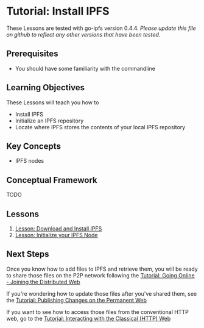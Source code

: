 # Tutorial: Install IPFS
These Lessons are tested with go-ipfs version 0.4.4. _Please update this file on github to reflect any other versions that have been tested._

## Prerequisites

- You should have some familiarity with the commandline

## Learning Objectives
These Lessons will teach you how to
* Install IPFS
* Initialize an IPFS repository
* Locate where IPFS stores the contents of your local IPFS repository

## Key Concepts
* IPFS nodes

## Conceptual Framework
TODO

## Lessons

1. [Lesson: Download and Install IPFS](/install-ipfs/lessons/download-and-install.md)
2. [Lesson: Initialize your IPFS Node](/install-ipfs/lessons/initialize-repository.md)

## Next Steps

Once you know how to add files to IPFS and retrieve them, you will be ready to share those files on the P2P network following the [Tutorial: Going Online - Joining the Distributed Web](/going-online/README.md)

If you're wondering how to update those files after you've shared them, see the [Tutorial: Publishing Changes on the Permanent Web](/publishing-changes/README.md)

If you want to see how to access those files from the conventional HTTP web, go to the [Tutorial: Interacting with the Classical (HTTP) Web](/classical-web/README.md)
